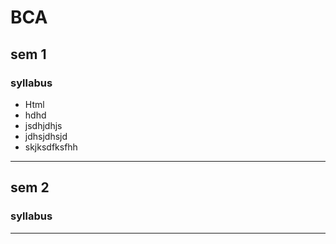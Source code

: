 # BCA

## sem 1

### syllabus
* Html
* hdhd
* jsdhjdhjs
* jdhsjdhsjd
* skjksdfksfhh

******

## sem 2

### syllabus

******
